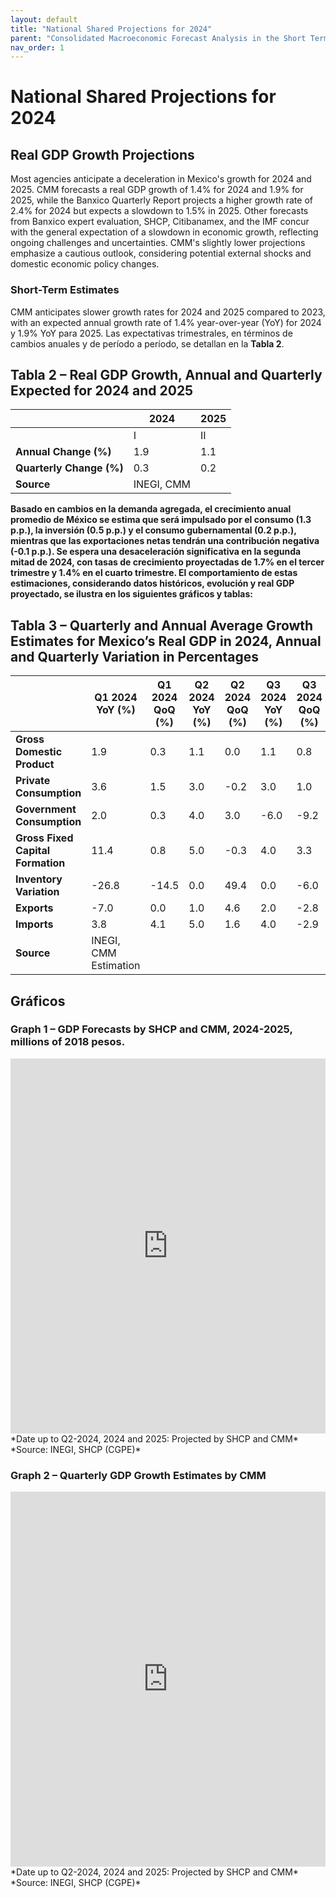 ```yaml
---
layout: default
title: "National Shared Projections for 2024"
parent: "Consolidated Macroeconomic Forecast Analysis in the Short Term"
nav_order: 1
---
```


# National Shared Projections for 2024

## Real GDP Growth Projections

Most agencies anticipate a deceleration in Mexico's growth for 2024 and 2025. CMM forecasts a real GDP growth of 1.4% for 2024 and 1.9% for 2025, while the Banxico Quarterly Report projects a higher growth rate of 2.4% for 2024 but expects a slowdown to 1.5% in 2025. Other forecasts from Banxico expert evaluation, SHCP, Citibanamex, and the IMF concur with the general expectation of a slowdown in economic growth, reflecting ongoing challenges and uncertainties. CMM's slightly lower projections emphasize a cautious outlook, considering potential external shocks and domestic economic policy changes.

### **Short-Term Estimates**

CMM anticipates slower growth rates for 2024 and 2025 compared to 2023, with an expected annual growth rate of 1.4% year-over-year (YoY) for 2024 y 1.9% YoY para 2025. Las expectativas trimestrales, en términos de cambios anuales y de período a período, se detallan en la **Tabla 2**.

## Tabla 2 – Real GDP Growth, Annual and Quarterly Expected for 2024 and 2025

|                | 2024 | 2025 |
|----------------|------|------|
|                | I    | II   | III  | IV   | I    | II   | III  | IV   |
| **Annual Change (%)** | 1.9  | 1.1  | 1.1  | 1.4  | 1.5  | 1.8  | 2.0  | 2.0  |
| **Quarterly Change (%)** | 0.3  | 0.2  | 0.7  | 0.4  | 0.4  | 0.3  | 0.9  | 0.4  |
| **Source** | INEGI, CMM | | | | | | | |

**Basado en cambios en la demanda agregada, el crecimiento anual promedio de México se estima que será impulsado por el consumo (1.3 p.p.), la inversión (0.5 p.p.) y el consumo gubernamental (0.2 p.p.), mientras que las exportaciones netas tendrán una contribución negativa (-0.1 p.p.). Se espera una desaceleración significativa en la segunda mitad de 2024, con tasas de crecimiento proyectadas de 1.7% en el tercer trimestre y 1.4% en el cuarto trimestre. El comportamiento de estas estimaciones, considerando datos históricos, evolución y real GDP proyectado, se ilustra en los siguientes gráficos y tablas:**

## Tabla 3 – Quarterly and Annual Average Growth Estimates for Mexico’s Real GDP in 2024, Annual and Quarterly Variation in Percentages

|                | Q1 2024 YoY (%) | Q1 2024 QoQ (%) | Q2 2024 YoY (%) | Q2 2024 QoQ (%) | Q3 2024 YoY (%) | Q3 2024 QoQ (%) | Q4 2024 YoY (%) | Q4 2024 QoQ (%) | Avg. 2024 YoY (%) | Avg. 2024 QoQ (%) |
|----------------|-----------------|-----------------|-----------------|-----------------|-----------------|-----------------|-----------------|-----------------|--------------------|--------------------|
| **Gross Domestic Product** | 1.9 | 0.3 | 1.1 | 0.0 | 1.1 | 0.8 | 1.4 | 0.4 | 1.4 | 0.4 |
| **Private Consumption** | 3.6 | 1.5 | 3.0 | -0.2 | 3.0 | 1.0 | 2.5 | 0.2 | 3.0 | 0.6 |
| **Government Consumption** | 2.0 | 0.3 | 4.0 | 3.0 | -6.0 | -9.2 | -6.0 | 0.1 | -1.5 | -1.4 |
| **Gross Fixed Capital Formation** | 11.4 | 0.8 | 5.0 | -0.3 | 4.0 | 3.3 | 3.0 | -0.8 | 5.9 | 0.8 |
| **Inventory Variation** | -26.8 | -14.5 | 0.0 | 49.4 | 0.0 | -6.0 | 0.0 | -16.7 | -6.7 | 3.0 |
| **Exports** | -7.0 | 0.0 | 1.0 | 4.6 | 2.0 | -2.8 | 2.0 | 0.3 | -0.5 | 0.5 |
| **Imports** | 3.8 | 4.1 | 5.0 | 1.6 | 4.0 | -2.9 | 2.0 | -0.7 | 3.7 | 0.5 |
| **Source** | INEGI, CMM Estimation | | | | | | | | |

## Gráficos


### Graph 1 – GDP Forecasts by SHCP and CMM, 2024-2025, millions of 2018 pesos.

<iframe style="width:100%; height:600px;" frameborder="0" scrolling="no" src="https://plotly.com/~iguzmanv/309.embed"></iframe>  
*Date up to Q2-2024, 2024 and 2025: Projected by SHCP and CMM*  
*Source: INEGI, SHCP (CGPE)*

### Graph 2 – Quarterly GDP Growth Estimates by CMM

<iframe style="width:100%; height:600px;" frameborder="0" scrolling="no" src="https://plotly.com/~iguzmanv/307.embed"></iframe>  
*Date up to Q2-2024, 2024 and 2025: Projected by SHCP and CMM*  
*Source: INEGI, SHCP (CGPE)*
